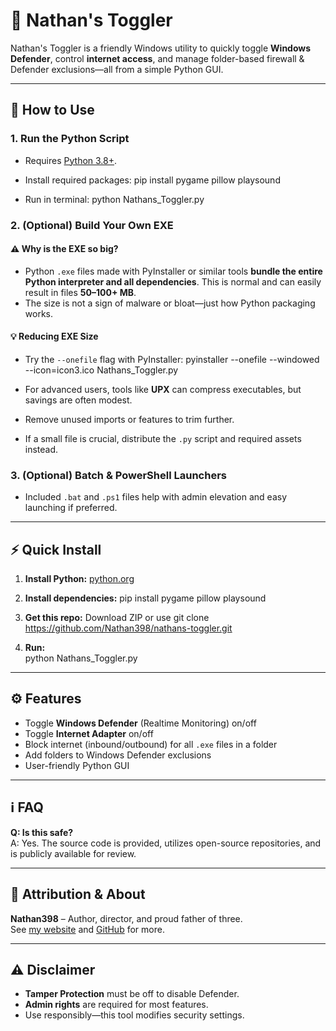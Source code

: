 # 🧰 Nathan's Toggler

Nathan's Toggler is a friendly Windows utility to quickly toggle **Windows Defender**, control **internet access**, and manage folder-based firewall & Defender exclusions—all from a simple Python GUI.

---

## 🚦 How to Use

### 1. **Run the Python Script**
- Requires [Python 3.8+](https://www.python.org/downloads/).
- Install required packages:
pip install pygame pillow playsound

- Run in terminal:
python Nathans_Toggler.py

### 2. **(Optional) Build Your Own EXE**

#### ⚠️ Why is the EXE so big?
- Python `.exe` files made with PyInstaller or similar tools **bundle the entire Python interpreter and all dependencies**. This is normal and can easily result in files **50–100+ MB**.
- The size is not a sign of malware or bloat—just how Python packaging works.

#### 💡 Reducing EXE Size
- Try the `--onefile` flag with PyInstaller:
pyinstaller --onefile --windowed --icon=icon3.ico Nathans_Toggler.py

- For advanced users, tools like **UPX** can compress executables, but savings are often modest.
- Remove unused imports or features to trim further.
- If a small file is crucial, distribute the `.py` script and required assets instead.

### 3. **(Optional) Batch & PowerShell Launchers**
- Included `.bat` and `.ps1` files help with admin elevation and easy launching if preferred.

---

## ⚡️ Quick Install

1. **Install Python:** [python.org](https://www.python.org/downloads/)
2. **Install dependencies:**
pip install pygame pillow playsound

3. **Get this repo:** Download ZIP or use
git clone https://github.com/Nathan398/nathans-toggler.git

4. **Run:**  
python Nathans_Toggler.py

---

## ⚙️ Features

- Toggle **Windows Defender** (Realtime Monitoring) on/off
- Toggle **Internet Adapter** on/off
- Block internet (inbound/outbound) for all `.exe` files in a folder
- Add folders to Windows Defender exclusions
- User-friendly Python GUI

---

## ℹ️ FAQ


**Q: Is this safe?**  
A: Yes. The source code is provided, utilizes open-source repositories, and is publicly available for review.

---

## 📝 Attribution & About

**Nathan398** – Author, director, and proud father of three.  
See [my website](https://nathanvarner.wixsite.com/nvport) and [GitHub](https://github.com/Nathan398) for more.

---

## ⚠️ Disclaimer

- **Tamper Protection** must be off to disable Defender.
- **Admin rights** are required for most features.
- Use responsibly—this tool modifies security settings.
